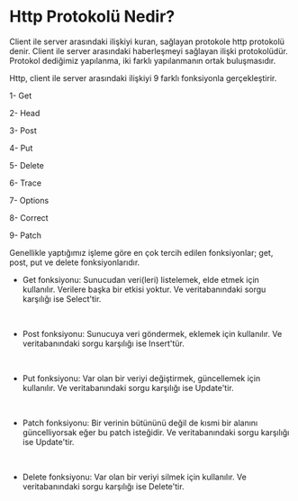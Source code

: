 # Http Protokolü Nedir?
<p>
Client ile server arasındaki ilişkiyi kuran, sağlayan protokole http protokolü denir. Client ile server arasındaki haberleşmeyi sağlayan ilişki protokolüdür. Protokol dediğimiz yapılanma, iki farklı yapılanmanın ortak buluşmasıdır.
</p>
<p>
Http, client ile server arasındaki ilişkiyi 9 farklı fonksiyonla gerçekleştirir.
</p>
<p>1- Get</p>
<p>2- Head</p>
<p>3- Post</p>
<p>4- Put</p>
<p>5- Delete</p>
<p>6- Trace</p>
<p>7- Options</p>
<p>8- Correct</p>
<p>9- Patch</p>
<p>
Genellikle yaptığımız işleme göre en çok tercih edilen fonksiyonlar; get, post, put ve delete fonksiyonlarıdır.
</p>

* Get fonksiyonu: Sunucudan veri(leri) listelemek, elde etmek için kullanılır. Verilere başka bir etkisi yoktur. Ve veritabanındaki sorgu karşılığı ise Select'tir.
<br>

* Post fonksiyonu: Sunucuya veri göndermek, eklemek için kullanılır. Ve veritabanındaki sorgu karşılığı ise Insert'tür.
<br>

* Put fonksiyonu: Var olan bir veriyi değiştirmek, güncellemek için kullanılır. Ve veritabanındaki sorgu karşılığı ise Update'tir.
<br>

* Patch fonksiyonu: Bir verinin bütününü değil de kısmi bir alanını güncelliyorsak eğer bu patch isteğidir. Ve veritabanındaki sorgu karşılığı ise Update'tir.
<br>

* Delete fonksiyonu: Var olan bir veriyi silmek için kullanılır. Ve veritabanındaki sorgu karşılığı ise Delete'tir.
<br>
